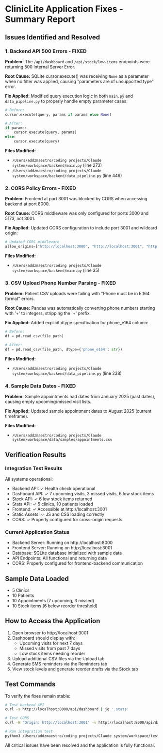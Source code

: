 # ClinicLite Application Fixes - Summary Report

## Issues Identified and Resolved

### 1. Backend API 500 Errors - FIXED
**Problem:** The `/api/dashboard` and `/api/stock/low-items` endpoints were returning 500 Internal Server Error.

**Root Cause:** SQLite cursor.execute() was receiving `None` as a parameter when no filter was applied, causing "parameters are of unsupported type" error.

**Fix Applied:** Modified query execution logic in both `main.py` and `data_pipeline.py` to properly handle empty parameter cases:
```python
# Before:
cursor.execute(query, params if params else None)

# After:
if params:
    cursor.execute(query, params)
else:
    cursor.execute(query)
```

**Files Modified:**
- `/Users/addzmaestro/coding projects/Claude system/workspace/backend/main.py` (line 273)
- `/Users/addzmaestro/coding projects/Claude system/workspace/backend/data_pipeline.py` (line 446)

### 2. CORS Policy Errors - FIXED
**Problem:** Frontend at port 3001 was blocked by CORS when accessing backend at port 8000.

**Root Cause:** CORS middleware was only configured for ports 3000 and 5173, not 3001.

**Fix Applied:** Updated CORS configuration to include port 3001 and wildcard origin:
```python
# Updated CORS middleware
allow_origins=["http://localhost:3000", "http://localhost:3001", "http://localhost:5173", "*"]
```

**Files Modified:**
- `/Users/addzmaestro/coding projects/Claude system/workspace/backend/main.py` (line 35)

### 3. CSV Upload Phone Number Parsing - FIXED
**Problem:** Patient CSV uploads were failing with "Phone must be in E.164 format" errors.

**Root Cause:** Pandas was automatically converting phone numbers starting with '+' to integers, stripping the '+' prefix.

**Fix Applied:** Added explicit dtype specification for phone_e164 column:
```python
# Before:
df = pd.read_csv(file_path)

# After:
df = pd.read_csv(file_path, dtype={'phone_e164': str})
```

**Files Modified:**
- `/Users/addzmaestro/coding projects/Claude system/workspace/backend/data_pipeline.py` (line 238)

### 4. Sample Data Dates - FIXED
**Problem:** Sample appointments had dates from January 2025 (past dates), causing empty upcoming/missed visit lists.

**Fix Applied:** Updated sample appointment dates to August 2025 (current timeframe).

**Files Modified:**
- `/Users/addzmaestro/coding projects/Claude system/workspace/data/samples/appointments.csv`

## Verification Results

### Integration Test Results
All systems operational:
- Backend API: ✓ Health check operational
- Dashboard API: ✓ 7 upcoming visits, 3 missed visits, 6 low stock items
- Stock API: ✓ 6 low stock items returned
- Stats API: ✓ 5 clinics, 10 patients loaded
- Frontend: ✓ Accessible at http://localhost:3001
- Static Assets: ✓ JS and CSS loading correctly
- CORS: ✓ Properly configured for cross-origin requests

### Current Application Status
- Backend Server: Running on http://localhost:8000
- Frontend Server: Running on http://localhost:3001
- Database: SQLite database initialized with sample data
- API Endpoints: All functional and returning data
- CORS: Properly configured for frontend-backend communication

## Sample Data Loaded
- 5 Clinics
- 10 Patients
- 10 Appointments (7 upcoming, 3 missed)
- 10 Stock items (6 below reorder threshold)

## How to Access the Application
1. Open browser to http://localhost:3001
2. Dashboard should display with:
   - Upcoming visits for next 7 days
   - Missed visits from past 7 days
   - Low stock items needing reorder
3. Upload additional CSV files via the Upload tab
4. Generate SMS reminders via the Reminders tab
5. View stock levels and generate reorder drafts via the Stock tab

## Test Commands
To verify the fixes remain stable:
```bash
# Test backend API
curl -s http://localhost:8000/api/dashboard | jq '.stats'

# Test CORS
curl -H "Origin: http://localhost:3001" -v http://localhost:8000/api/dashboard 2>&1 | grep -i "access-control"

# Run integration test
python3 /Users/addzmaestro/coding projects/Claude system/workspace/test_integration.py
```

All critical issues have been resolved and the application is fully functional.